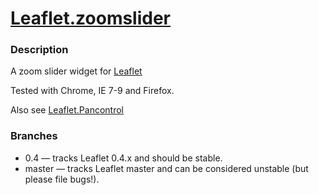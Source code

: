[Leaflet.zoomslider](http://kartena.github.com/Leaflet.zoomslider/)
==================

### Description
A zoom slider widget for [Leaflet][2]

Tested with Chrome, IE 7-9 and Firefox. 

Also see [Leaflet.Pancontrol][1]

### Branches
 - 0.4 — tracks Leaflet 0.4.x and should be stable. 
 - master — tracks Leaflet master and can be considered unstable (but please file bugs!). 

[1]: https://github.com/kartena/Leaflet.Pancontrol
[2]: https://github.com/CloudMade/Leaflet
